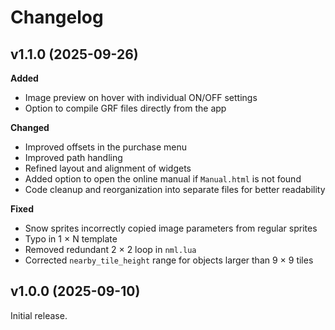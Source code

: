 # Changelog

## v1.1.0 (2025-09-26)

**Added**
- Image preview on hover with individual ON/OFF settings  
- Option to compile GRF files directly from the app  

**Changed**
- Improved offsets in the purchase menu  
- Improved path handling  
- Refined layout and alignment of widgets  
- Added option to open the online manual if `Manual.html` is not found  
- Code cleanup and reorganization into separate files for better readability  

**Fixed**
- Snow sprites incorrectly copied image parameters from regular sprites  
- Typo in 1 × N template  
- Removed redundant 2 × 2 loop in `nml.lua`  
- Corrected `nearby_tile_height` range for objects larger than 9 × 9 tiles  

## v1.0.0 (2025-09-10)

Initial release.